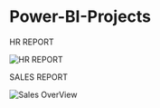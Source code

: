# Power-BI-Projects
HR REPORT

![HR REPORT](https://github.com/user-attachments/assets/21570778-731e-49a0-8906-54acd4f41851)


SALES REPORT


![Sales OverView](https://github.com/user-attachments/assets/e2f293dc-5f5e-4cf7-86f2-b2360d114efd)

